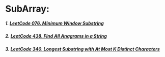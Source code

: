 # SubArray:
##### 1. [LeetCode 076. Minimum Window Substring](https://github.com/RaychHuang/Algorithm/blob/master/src/leetcode/p051to100/LeetCode076MinimumWindowSubstring.java)
##### 2. [LeetCode 438. Find All Anagrams in a String    ](https://github.com/RaychHuang/Algorithm/blob/master/src/leetcode/p401to450/LeetCode438FindAllAnagramsInAString.java)
##### 3. [LeetCode 340. Longest Substring with At Most K Distinct Characters](https://github.com/RaychHuang/Algorithm/blob/master/src/leetcode/p301to350/LeetCode340LongestSubstringWithAtMostKDistinctCharacters.java)

